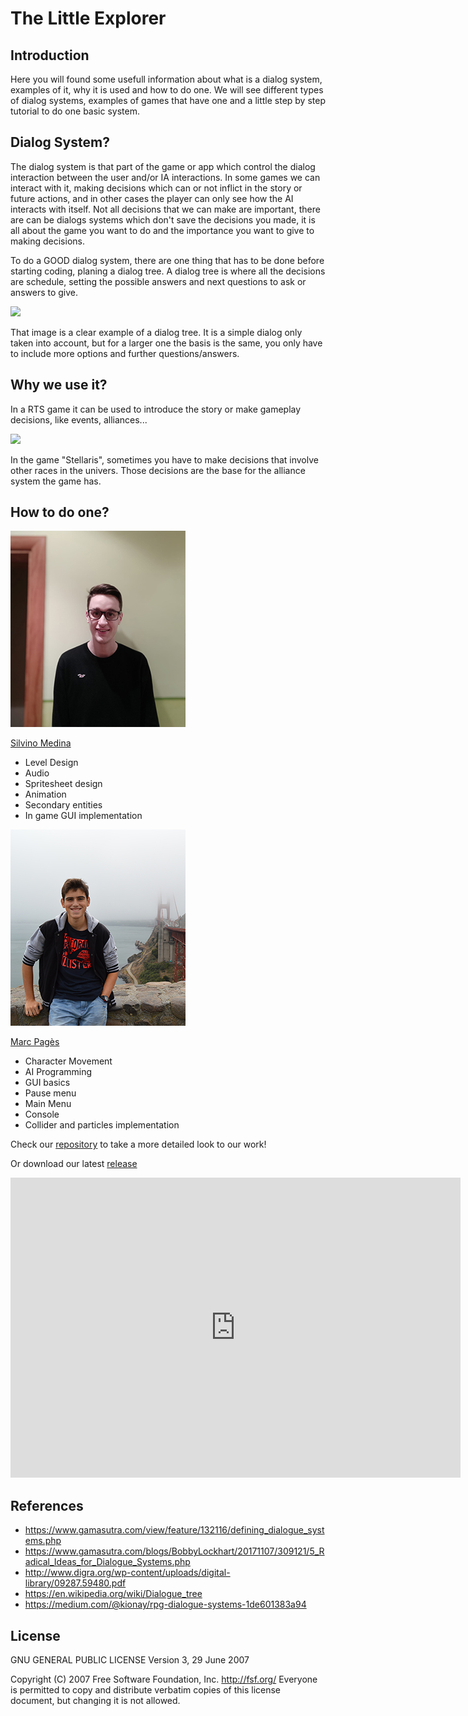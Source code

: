 ﻿# The Little Explorer


## Introduction

Here you will found some usefull information about what is a dialog system, examples of it, why it is used and how to do one. 
We will see different types of dialog systems, examples of games that have one and a little step by step tutorial to do one basic system.

## Dialog System?

The dialog system is that part of the game or app which control the dialog interaction between the user and/or IA interactions. In some games 
we can interact with it, making decisions which can or not inflict in the story or future actions, and in other cases the player can only see
how the AI interacts with itself. Not all decisions that we can make are important, there are can be dialogs systems which don't save the 
decisions you made, it is all about the game you want to do and the importance you want to give to making decisions.

To do a GOOD dialog system, there are one thing that has to be done before starting coding, planing a dialog tree. A dialog tree is where all 
the decisions are schedule, setting the possible answers and next questions to ask or answers to give.

![](https://github.com/Avilgor/DialogSystem/tree/master/docs/tree.png?raw=true)

That image is a clear example of a dialog tree. It is a simple dialog only taken into account, but for a larger one the basis is the same, 
you only have to include more options and further questions/answers.

## Why we use it?

In a RTS game it can be used to introduce the story or make gameplay decisions, like events, alliances... 

![](https://github.com/Avilgor/DialogSystem/tree/master/docs/stellaris.png?raw=true)

In the game "Stellaris", sometimes you have to make decisions that involve other races in the univers. Those decisions are the base for the alliance
system the game has.

## How to do one?

![](https://github.com/Windfog-Studios/The-Little-Explorer/blob/master/docs/silvinomedina.jpg?raw=true)

[Silvino Medina](https://github.com/silvino00)
- Level Design
- Audio
- Spritesheet design
- Animation
- Secondary entities
- In game GUI implementation

![](https://github.com/Windfog-Studios/The-Little-Explorer/blob/master/docs/marcpages2020.jpg?raw=true)

[Marc Pagès](https://github.com/marcpages2020)
- Character Movement
- AI Programming
- GUI basics
- Pause menu
- Main Menu
- Console
- Collider and particles implementation

Check our [repository](https://github.com/Windfog-Studios/The-Little-Explorer) to take a more detailed look to our work!

Or download our latest [release](https://github.com/Windfog-Studios/The-Little-Explorer/releases/tag/1.0)

<iframe width="720" height="480" src="https://www.youtube.com/embed/l1QD2Q4vmXU" frameborder="0" allow="accelerometer; autoplay; encrypted-media; gyroscope; picture-in-picture" allowfullscreen></iframe>


## References

- https://www.gamasutra.com/view/feature/132116/defining_dialogue_systems.php
- https://www.gamasutra.com/blogs/BobbyLockhart/20171107/309121/5_Radical_Ideas_for_Dialogue_Systems.php
- http://www.digra.org/wp-content/uploads/digital-library/09287.59480.pdf
- https://en.wikipedia.org/wiki/Dialogue_tree
- https://medium.com/@kionay/rpg-dialogue-systems-1de601383a94


## License  

GNU GENERAL PUBLIC LICENSE
                       Version 3, 29 June 2007

 Copyright (C) 2007 Free Software Foundation, Inc. <http://fsf.org/>
 Everyone is permitted to copy and distribute verbatim copies
 of this license document, but changing it is not allowed.
